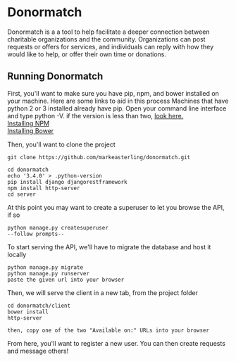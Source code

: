 # Donormatch
Donormatch is a a tool to help facilitate a deeper connection between charitable organizations and the community. Organizations can post requests or offers for services, and individuals can reply with how they would like to help, or offer their own time or donations.

## Running Donormatch
First, you'll want to make sure you have pip, npm, and bower installed on your machine. Here are some links to aid in this process
Machines that have python 2 or 3 installed already have pip. Open your command line interface and type python -V. if the version is less than two, [look here.](https://pip.pypa.io/en/stable/installing/)   <br />
[Installing NPM](http://blog.npmjs.org/post/85484771375/how-to-install-npm) <br />
[Installing Bower](https://www.npmjs.com/package/bower)

Then, you'll want to clone the project
```
git clone https://github.com/markeasterling/donormatch.git
```
```
cd donormatch
echo '3.4.0' > .python-version
pip install django djangorestframework
npm install http-server
cd server
```

At this point you may want to create a superuser to let you browse the API, if so
```
python manage.py createsuperuser
--follow prompts--
```

To start serving the API, we'll have to migrate the database and host it locally
```
python manage.py migrate
python manage.py runserver
paste the given url into your browser
```
Then, we will serve the client in a new tab, from the project folder
```
cd donormatch/client
bower install
http-server

then, copy one of the two "Available on:" URLs into your browser
```
From here, you'll want to register a new user. You can then create requests and message others!

